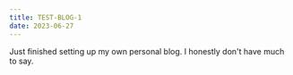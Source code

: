 ```yaml
---
title: TEST-BLOG-1
date: 2023-06-27
---
```

Just finished setting up my own personal blog. I honestly don't have much to say.

